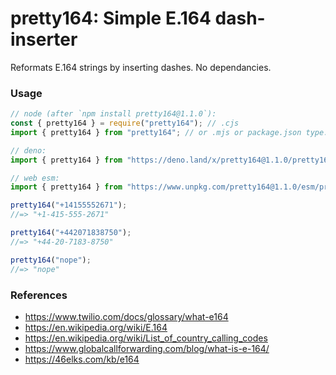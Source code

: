 # pretty164: Simple E.164 dash-inserter

Reformats E.164 strings by inserting dashes. No dependancies.

### Usage

```ts
// node (after `npm install pretty164@1.1.0`):
const { pretty164 } = require("pretty164"); // .cjs
import { pretty164 } from "pretty164"; // or .mjs or package.json type:"module"

// deno:
import { pretty164 } from "https://deno.land/x/pretty164@1.1.0/pretty164.ts";

// web esm:
import { pretty164 } from "https://www.unpkg.com/pretty164@1.1.0/esm/pretty164.js";

pretty164("+14155552671");
//=> "+1-415-555-2671"

pretty164("+442071838750");
//=> "+44-20-7183-8750"

pretty164("nope");
//=> "nope"
```

### References

- <https://www.twilio.com/docs/glossary/what-e164>
- <https://en.wikipedia.org/wiki/E.164>
- <https://en.wikipedia.org/wiki/List_of_country_calling_codes>
- <https://www.globalcallforwarding.com/blog/what-is-e-164/>
- <https://46elks.com/kb/e164>
